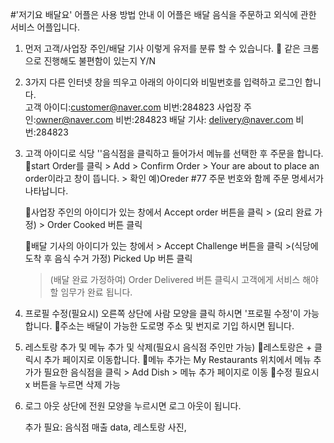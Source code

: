 #'저기요 배달요' 어플은 사용 방법 안내
 이 어플은 배달 음식을 주문하고 외식에 관한 서비스 어플입니다.
1. 먼저 고객/사업장 주인/배달 기사 이렇게 유저를 분류 할 수 있습니다. 
   🚨 같은 크롬으로 진행해도 불편함이 있는지 Y/N 

2. 3가지 다른 인터넷 창을 띄우고 아래의 아이디와 비밀번호를 입력하고 로그인 합니다.   
   고객 아이디:customer@naver.com  비번:284823 
   사업장 주인:owner@naver.com     비번:284823
   배달 기사: delivery@naver.com  비번:284823

3. 고객 아이디로 식당 ''음식점을 클릭하고 들어가서 메뉴를 선택한 후 주문을 합니다.
   💠start Order를 클릭 > Add > Confirm Order >  Your are about to place an order이라고 창이 뜹니다. > 확인
      예)Oreder #77 주문 번호와 함께 주문 명세서가 나타납니다.

   💠사업장 주인의 아이디가 있는 창에서 Accept order 버튼을 클릭 > (요리 완료 가정) > Order Cooked 버튼 클릭 
   
   💠배달 기사의 아이디가 있는 창에서 > Accept Challenge 버튼을 클릭 >(식당에 도착 후 음식 수거 가정) Picked Up 버튼 클릭
     > (배달 완료 가정하여) Order Delivered 버튼 클릭시 고객에게 서비스 해야 할 임무가 완료 됩니다. 

4. 프로필 수정(필요시)
  오른쪽 상단에 사람 모양을 클릭 하시면 '프로필 수정'이 가능합니다. 
  🌟주소는 배달이 가능한 도로명 주소 및 번지로 기입 하시면 됩니다. 

5. 레스토랑 추가 및 메뉴 추가 및 삭제(필요시 음식점 주인만 가능)
  🌟레스토랑은 + 클릭시 추가 페이지로 이동합니다. 
  🌟메뉴 추가는 My Restaurants 위치에서 메뉴 추가가 필요한 음식점을 클릭 >  Add Dish > 메뉴 추가 페이지로 이동 
    🚨수정 필요시 x 버튼을 누르면 삭제 가능 


6. 로그 아웃 
   상단에 전원 모양을 누르시면 로그 아웃이 됩니다. 

   추가 필요: 음식점 매출 data, 레스토랑 사진,   